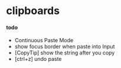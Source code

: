 # clipboards

#### todo

- Continuous Paste Mode
- show focus border when paste into Input 
- [CopyTip] show the string after you copy
- [ctrl+z] undo paste
<!-- - Continuous Copy Mode -->
<!-- - spellcheck="false" -->
<!-- - disable [ctrl + v shortcut] when Input is focued  -->
